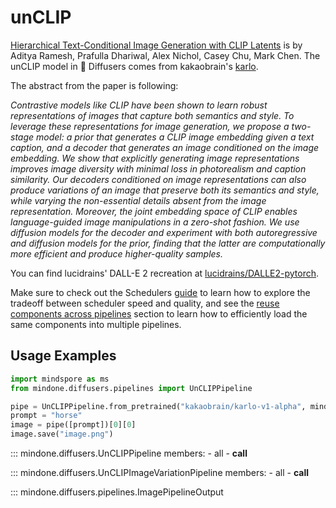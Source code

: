 <!--Copyright 2024 The HuggingFace Team. All rights reserved.
Licensed under the Apache License, Version 2.0 (the "License"); you may not use this file except in compliance with
the License. You may obtain a copy of the License at
http://www.apache.org/licenses/LICENSE-2.0
Unless required by applicable law or agreed to in writing, software distributed under the License is distributed on
an "AS IS" BASIS, WITHOUT WARRANTIES OR CONDITIONS OF ANY KIND, either express or implied. See the License for the
specific language governing permissions and limitations under the License.
-->

# unCLIP

[Hierarchical Text-Conditional Image Generation with CLIP Latents](https://huggingface.co/papers/2204.06125) is by Aditya Ramesh, Prafulla Dhariwal, Alex Nichol, Casey Chu, Mark Chen. The unCLIP model in 🤗 Diffusers comes from kakaobrain's [karlo](https://github.com/kakaobrain/karlo).

The abstract from the paper is following:

*Contrastive models like CLIP have been shown to learn robust representations of images that capture both semantics and style. To leverage these representations for image generation, we propose a two-stage model: a prior that generates a CLIP image embedding given a text caption, and a decoder that generates an image conditioned on the image embedding. We show that explicitly generating image representations improves image diversity with minimal loss in photorealism and caption similarity. Our decoders conditioned on image representations can also produce variations of an image that preserve both its semantics and style, while varying the non-essential details absent from the image representation. Moreover, the joint embedding space of CLIP enables language-guided image manipulations in a zero-shot fashion. We use diffusion models for the decoder and experiment with both autoregressive and diffusion models for the prior, finding that the latter are computationally more efficient and produce higher-quality samples.*

You can find lucidrains' DALL-E 2 recreation at [lucidrains/DALLE2-pytorch](https://github.com/lucidrains/DALLE2-pytorch).

<Tip>

Make sure to check out the Schedulers [guide](../../using-diffusers/schedulers) to learn how to explore the tradeoff between scheduler speed and quality, and see the [reuse components across pipelines](../../using-diffusers/loading#reuse-components-across-pipelines) section to learn how to efficiently load the same components into multiple pipelines.

</Tip>

## Usage Examples

```python
import mindspore as ms
from mindone.diffusers.pipelines import UnCLIPPipeline

pipe = UnCLIPPipeline.from_pretrained("kakaobrain/karlo-v1-alpha", mindspore_dtype=ms.float16)
prompt = "horse"
image = pipe([prompt])[0][0]
image.save("image.png")
```

::: mindone.diffusers.UnCLIPPipeline
	members:
		- all
		- __call__

::: mindone.diffusers.UnCLIPImageVariationPipeline
	members:
		- all
		- __call__

::: mindone.diffusers.pipelines.ImagePipelineOutput
